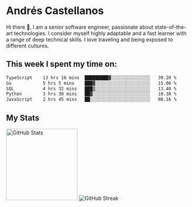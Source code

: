# Andrés Castellanos

Hi there 👋, I am a senior software engineer, passionate about state-of-the-art technologies. I consider myself highly adaptable and a fast learner with a range of deep technical skills. I love traveling and being exposed to different cultures.

## This week I spent my time on:

<!--START_SECTION:waka-->

```txt
TypeScript    13 hrs 16 mins  █████████▓░░░░░░░░░░░░░░░   39.20 %
Go            5 hrs 5 mins    ███▓░░░░░░░░░░░░░░░░░░░░░   15.06 %
SQL           4 hrs 32 mins   ███▒░░░░░░░░░░░░░░░░░░░░░   13.40 %
Python        3 hrs 30 mins   ██▓░░░░░░░░░░░░░░░░░░░░░░   10.38 %
JavaScript    2 hrs 45 mins   ██░░░░░░░░░░░░░░░░░░░░░░░   08.16 %
```

<!--END_SECTION:waka-->

## My Stats

<img height="195" src="https://github-readme-stats.vercel.app/api?username=andrescv&show_icons=true&theme=onedark&hide_border=true&card_width=495" alt="GitHub Stats" />

<img src="https://streak-stats.demolab.com?user=andrescv&theme=one-dark-pro&hide_border=true" alt="GitHub Streak" />
